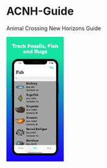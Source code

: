 # ACNH-Guide
Animal Crossing New Horizons Guide

<img src="https://github.com/thomasdye/ACNH-Guide/blob/master/6.5%20Screenshots/Image%201.jpeg?raw=true" width="150px">
